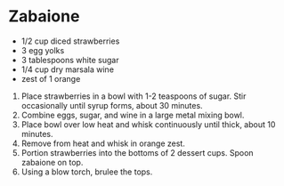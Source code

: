 # Zabaione

- 1/2 cup diced strawberries
- 3 egg yolks
- 3 tablespoons white sugar
- 1/4 cup dry marsala wine
- zest of 1 orange

1. Place strawberries in a bowl with 1-2 teaspoons of sugar. Stir occasionally until syrup forms, about 30 minutes.
2. Combine eggs, sugar, and wine in a large metal mixing bowl.
3. Place bowl over low heat and whisk continuously until thick, about 10 minutes.
4. Remove from heat and whisk in orange zest.
5. Portion strawberries into the bottoms of 2 dessert cups. Spoon zabaione on top.
6. Using a blow torch, brulee the tops.
